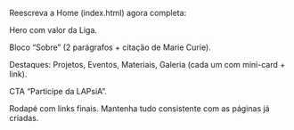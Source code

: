 Reescreva a Home (index.html) agora completa:

Hero com valor da Liga.

Bloco “Sobre” (2 parágrafos + citação de Marie Curie).

Destaques: Projetos, Eventos, Materiais, Galeria (cada um com mini-card + link).

CTA “Participe da LAPsiA”.

Rodapé com links finais.
Mantenha tudo consistente com as páginas já criadas.